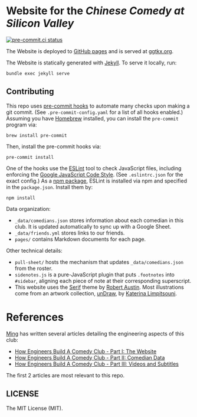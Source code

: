 # Website for the _Chinese Comedy at Silicon Valley_
[![pre-commit.ci status](https://results.pre-commit.ci/badge/github/ggtkx/ggtkx.github.io/main.svg)](https://results.pre-commit.ci/latest/github/ggtkx/ggtkx.github.io/main)

The Website is deployed to [GitHub pages](https://ggtkx.github.io/) and is served at [ggtkx.org](http://ggtkx.org/en/).

The Website is statically generated with [Jekyll](https://jekyllrb.com/). To serve it locally, run:

```shell
bundle exec jekyll serve
```

## Contributing
This repo uses [pre-commit hooks](https://pre-commit.com/) to automate many checks upon making a git commit. (See `.pre-commit-config.yaml` for a list of all hooks enabled.) Assuming you have [Homebrew](https://brew.sh/) installed, you can install the `pre-commit` program via:


```shell
brew install pre-commit
```

Then, install the pre-commit hooks via:

```shell
pre-commit install
```

One of the hooks use the [ESLint](https://eslint.org/) tool to check JavaScript files, including enforcing the [Google JavaScript Code Style](https://google.github.io/styleguide/jsguide.html). (See `.eslintrc.json` for the exact config.) As a [npm package](https://www.npmjs.com/), ESLint is installed via npm and specified in the `package.json`. Install them by:

```shell
npm install
```

Data organization:
- `_data/comedians.json` stores information about each comedian in this club. It is updated automatically to sync up with a Google Sheet.
- `_data/friends.yml` stores links to our friends.
- `pages/` contains Markdown documents for each page.

Other technical details:
- `pull-sheet/` hosts the mechanism that updates `_data/comedians.json` from the roster.
- `sidenotes.js` is a pure-JavaScript plugin that puts `.footnotes` into `#sidebar`, aligning each piece of note at their corresponding superscript.
- This website uses the [Serif](https://github.com/zerostaticthemes/jekyll-serif-theme) theme by [Robert Austin](https://github.com/zerostaticthemes). Most illustrations come from an artwork collection, [unDraw](https://undraw.co/illustrations), by [Katerina Limpitsouni](https://twitter.com/ninaLimpi).

# References

[Ming](https://github.com/tslmy) has written several articles detailing the engineering aspects of this club:

- [How Engineers Build A Comedy Club - Part I: The Website](https://lmy.medium.com/how-engineers-build-a-comedy-club-part-i-the-website-321b76cc7d4)
- [How Engineers Build A Comedy Club - Part II: Comedian Data](https://lmy.medium.com/how-engineers-build-a-comedy-club-part-ii-comedian-data-9da0ceb8d088)
- [How Engineers Build A Comedy Club - Part III: Videos and Subtitles](https://lmy.medium.com/how-engineers-build-a-comedy-club-part-iii-videos-and-subtitles-3794a273b822)

The first 2 articles are most relevant to this repo.

## LICENSE
The MIT License (MIT).
